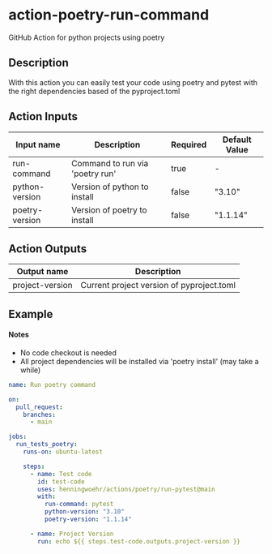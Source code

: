 # action-poetry-run-command
GitHub Action for python projects using poetry

## Description
With this action you can easily test your code using poetry and pytest with the right dependencies based of the pyproject.toml

## Action Inputs
| Input name | Description | Required | Default Value |
| --- | --- | --- | --- |
| run-command | Command to run via 'poetry run' | true | - |
| python-version | Version of python to install | false | "3.10" |
| poetry-version | Version of poetry to install | false | "1.1.14" |

## Action Outputs
| Output name | Description |
| --- | --- |
| project-version | Current project version of pyproject.toml |

## Example

#### Notes
- No code checkout is needed
- All project dependencies will be installed via 'poetry install' (may take a while)

```yml
name: Run poetry command

on:
  pull_request:
    branches: 
      - main

jobs:
  run_tests_poetry:
    runs-on: ubuntu-latest

    steps:
      - name: Test code
        id: test-code
        uses: henningwoehr/actions/poetry/run-pytest@main
        with:
          run-command: pytest
          python-version: "3.10"
          poetry-version: "1.1.14"

      - name: Project Version
        run: echo ${{ steps.test-code.outputs.project-version }}
```
